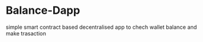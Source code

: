 # Balance-Dapp
simple smart contract based decentralised app to chech wallet balance and make trasaction

